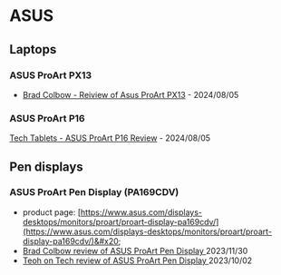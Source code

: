# ASUS

## Laptops

### ASUS ProArt PX13&#x20;

* [Brad Colbow - Reiview of Asus ProArt PX13](https://www.youtube.com/watch?v=JcT6CZHBXgY) - 2024/08/05

### ASUS ProArt P16

[Tech Tablets - ASUS ProArt P16 Review](https://www.youtube.com/watch?v=aQ3sSHuqaqA) - 2024/08/05&#x20;

## Pen displays

### ASUS ProArt Pen Display (PA169CDV)

* product page: [https://www.asus.com/displays-desktops/monitors/proart/proart-display-pa169cdv/](https://www.asus.com/displays-desktops/monitors/proart/proart-display-pa169cdv/)&#x20;
* [Brad Colbow review of ASUS ProArt Pen Display ](https://www.youtube.com/watch?v=867nj5QtxlQ)2023/11/30
* [Teoh on Tech review of ASUS ProArt Pen Display ](https://www.youtube.com/watch?v=jglWaHy1c8o)2023/10/02
